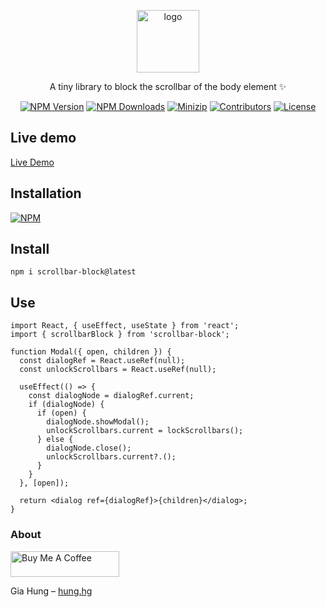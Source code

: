 <p align="center">
<a href="https://www.npmjs.com/package/scrollbar-block" target="_blank" rel="noopener noreferrer">
<img src="https://api.iconify.design/material-symbols:app-blocking-outline-sharp.svg?color=%23ffdd61" alt="logo" width='100'/></a>
</p>

<p align="center">
  A tiny library to block the scrollbar of the body element ✨
</p>

<p align="center">
  <a href="https://www.npmjs.com/package/scrollbar-block" target="_blank" rel="noopener noreferrer"><img src="https://badge.fury.io/js/scrollbar-block.svg" alt="NPM Version" /></a>
  <a href="https://www.npmjs.com/package/scrollbar-block" target="_blank" rel="noopener noreferrer"><img src="https://img.shields.io/npm/dt/scrollbar-block.svg?logo=npm" alt="NPM Downloads" /></a>
  <a href="https://bundlephobia.com/result?p=scrollbar-block" target="_blank" rel="noopener noreferrer"><img src="https://img.shields.io/bundlephobia/minzip/scrollbar-block" alt="Minizip" /></a>
  <a href="https://github.com/hunghg255/scrollbar-block/graphs/contributors" target="_blank" rel="noopener noreferrer"><img src="https://img.shields.io/badge/all_contributors-1-orange.svg" alt="Contributors" /></a>
  <a href="https://github.com/hunghg255/scrollbar-block/blob/main/LICENSE" target="_blank" rel="noopener noreferrer"><img src="https://badgen.net/github/license/hunghg255/scrollbar-block" alt="License" /></a>
</p>

## Live demo

[Live Demo](https://scrollbar-block.vercel.app/)

## Installation

[![NPM](https://nodei.co/npm/scrollbar-block.png?compact=true)](https://nodei.co/npm/scrollbar-block/)

## Install

```
npm i scrollbar-block@latest
```

## Use

```tsx
import React, { useEffect, useState } from 'react';
import { scrollbarBlock } from 'scrollbar-block';

function Modal({ open, children }) {
  const dialogRef = React.useRef(null);
  const unlockScrollbars = React.useRef(null);

  useEffect(() => {
    const dialogNode = dialogRef.current;
    if (dialogNode) {
      if (open) {
        dialogNode.showModal();
        unlockScrollbars.current = lockScrollbars();
      } else {
        dialogNode.close();
        unlockScrollbars.current?.();
      }
    }
  }, [open]);

  return <dialog ref={dialogRef}>{children}</dialog>;
}
```

### About

<a href="https://www.buymeacoffee.com/hunghg255" target="_blank"><img src="https://cdn.buymeacoffee.com/buttons/default-orange.png" alt="Buy Me A Coffee" height="41" width="174"></a>

Gia Hung – [hung.hg](https://hung.thedev.id)
